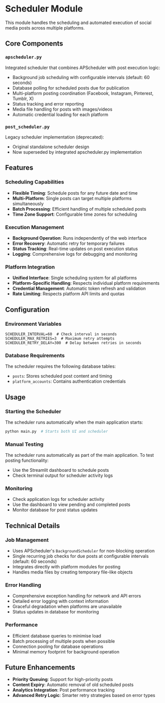 # Scheduler Module

This module handles the scheduling and automated execution of social media posts across multiple platforms.

## Core Components

### `apscheduler.py`
Integrated scheduler that combines APScheduler with post execution logic:
- Background job scheduling with configurable intervals (default: 60 seconds)
- Database polling for scheduled posts due for publication
- Multi-platform posting coordination (Facebook, Instagram, Pinterest, Tumblr, X)
- Status tracking and error reporting
- Media file handling for posts with images/videos
- Automatic credential loading for each platform

### `post_scheduler.py`
Legacy scheduler implementation (deprecated):
- Original standalone scheduler design
- Now superseded by integrated apscheduler.py implementation

## Features

### Scheduling Capabilities
- **Flexible Timing**: Schedule posts for any future date and time
- **Multi-Platform**: Single posts can target multiple platforms simultaneously
- **Batch Processing**: Efficient handling of multiple scheduled posts
- **Time Zone Support**: Configurable time zones for scheduling

### Execution Management
- **Background Operation**: Runs independently of the web interface
- **Error Recovery**: Automatic retry for temporary failures
- **Status Tracking**: Real-time updates on post execution status
- **Logging**: Comprehensive logs for debugging and monitoring

### Platform Integration
- **Unified Interface**: Single scheduling system for all platforms
- **Platform-Specific Handling**: Respects individual platform requirements
- **Credential Management**: Automatic token refresh and validation
- **Rate Limiting**: Respects platform API limits and quotas

## Configuration

### Environment Variables
```env
SCHEDULER_INTERVAL=60  # Check interval in seconds
SCHEDULER_MAX_RETRIES=3  # Maximum retry attempts
SCHEDULER_RETRY_DELAY=300  # Delay between retries in seconds
```

### Database Requirements
The scheduler requires the following database tables:
- `posts`: Stores scheduled post content and timing
- `platform_accounts`: Contains authentication credentials

## Usage

### Starting the Scheduler
The scheduler runs automatically when the main application starts:
```bash
python main.py  # Starts both UI and scheduler
```

### Manual Testing
The scheduler runs automatically as part of the main application. To test posting functionality:
- Use the Streamlit dashboard to schedule posts
- Check terminal output for scheduler activity logs

### Monitoring
- Check application logs for scheduler activity
- Use the dashboard to view pending and completed posts
- Monitor database for post status updates

## Technical Details

### Job Management
- Uses APScheduler's `BackgroundScheduler` for non-blocking operation
- Single recurring job checks for due posts at configurable intervals (default: 60 seconds)
- Integrates directly with platform modules for posting
- Handles media files by creating temporary file-like objects

### Error Handling
- Comprehensive exception handling for network and API errors
- Detailed error logging with context information
- Graceful degradation when platforms are unavailable
- Status updates in database for monitoring

### Performance
- Efficient database queries to minimise load
- Batch processing of multiple posts when possible
- Connection pooling for database operations
- Minimal memory footprint for background operation

## Future Enhancements

- **Priority Queuing**: Support for high-priority posts
- **Content Expiry**: Automatic removal of old scheduled posts
- **Analytics Integration**: Post performance tracking
- **Advanced Retry Logic**: Smarter retry strategies based on error types